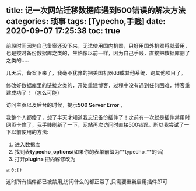 title: 记一次网站迁移数据库遇到500错误的解决方法
categories: 琐事
tags: [Typecho,手贱]
date: 2020-09-07 17:25:38
toc: true
---
前段时间因为自己备案还没下来，无法使用国内机器，只好用国外机器将就着用，也是按时备份数据库之类的，生怕像以前一样，因为自己手贱，直接把数据库删了之类的.....
<!-- more -->
几天后，备案下来了，我毫不犹豫的把美国机器dd成其他系统，跑其他项目了。

修改好数据库里的链接之类的，开始重建博客，过程中没有遇到任何困难，博客重建成功了！（怎么可能）

访问主页以及后台的时候，提示**500 Server Error** ，

我整个人都傻了，想了半天才知道我忘记备份插件了！之前有一次就是插件禁用时网页卡住了，我手贱刷新了一下，网站再次访问时直接500错误。所以我尝试了一下以前使用的方法:
1. 进入数据库
2. 找到表**typecho_options**(如果你的表单前缀为**typecho_**的话)
3. 打开**plugins** 把内容修改为
```mysql
a:0:{}
```
这时所有插件都已被禁用,访问什么的都正常了,只需要重新启用插件即可
